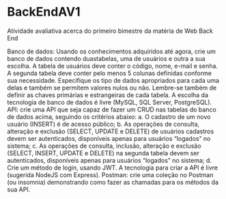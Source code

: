 # BackEndAV1

Atividade avaliativa acerca do primeiro bimestre da matéria de Web Back End

Banco de dados: Usando os conhecimentos adquiridos até agora, crie um banco de dados contendo duastabelas, uma de usuários e outra a sua escolha. A tabela de usuários deve conter o código, nome, e-mail e senha. A segunda tabela deve conter pelo menos 5 colunas definidas conforme sua necessidade. Especifique os tipo de dados apropriados para cada uma delas e também se permitem valores nulos ou não. Lembre-se também de definir as chaves primárias e estrangeiras de cada tabela. A escolha da tecnologia de banco de dados é livre (MySQL, SQL Server, PostgreSQL).
API: crie uma API que seja capaz de fazer um CRUD nas tabelas do banco de dados acima, seguindo os critérios abaixo: a. O cadastro de um novo usuário (INSERT) é de acesso público; b. As operações de consulta, alteração e exclusão (SELECT, UPDATE e DELETE) de usuários cadastros devem ser autenticados, disponíveis apenas para usuários “logados” no sistema; c. As operações de consulta, inclusão, alteração e exclusão (SELECT, INSERT, UPDATE e DELETE) na segunda tabela devem ser autenticados, disponíveis apenas para usuários “logados” no sistema; d. Crie um método de login, usando JWT. A tecnologia para criar a API é livre (sugerida NodeJS com Express).
Postman: crie uma coleção no Postman (ou insomnia) demonstrando como fazer as chamadas para os métodos da sua API.
